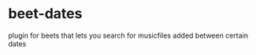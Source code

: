 beet-dates
==========

plugin for beets that lets you search for musicfiles added between certain dates
